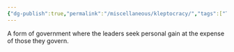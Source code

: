 ```yaml
---
{"dg-publish":true,"permalink":"/miscellaneous/kleptocracy/","tags":["Terminology","Government"]}
---
```


A form of government where the leaders seek personal gain at the expense of those they govern.